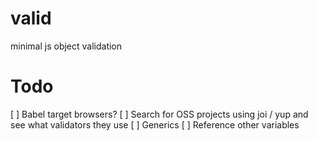 # valid

minimal js object validation

# Todo

[ ] Babel target browsers?
[ ] Search for OSS projects using joi / yup and see what validators they use
[ ] Generics
[ ] Reference other variables
